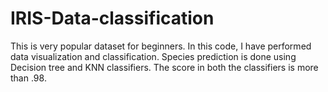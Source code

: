 # IRIS-Data-classification

This is very popular dataset for beginners.
In this code, I have performed data visualization and classification.
Species prediction is done using Decision tree and KNN classifiers.
The score in both the classifiers is more than .98.
